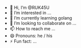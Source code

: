 - 👋 Hi, I’m @RUK45U
- 👀 I’m interested in ...
- 🌱 I’m currently learning golang
- 💞️ I’m looking to collaborate on ...
- 📫 How to reach me ...
- 😄 Pronouns: he / his
- ⚡ Fun fact: ...

<!---
RUK45U/RUK45U is a ✨ special ✨ repository because its `README.md` (this file) appears on your GitHub profile.
You can click the Preview link to take a look at your changes.
--->
